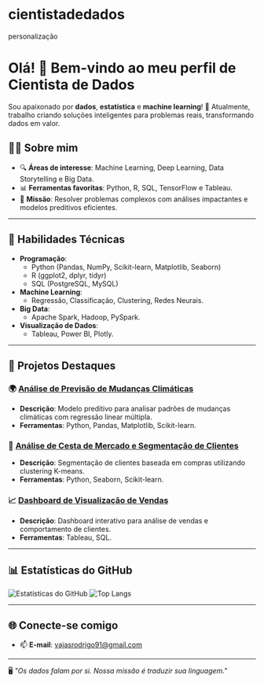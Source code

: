 # cientistadedados
personalização
# Olá! 👋 Bem-vindo ao meu perfil de Cientista de Dados

Sou apaixonado por **dados**, **estatística** e **machine learning**! 🚀 Atualmente, trabalho criando soluções inteligentes para problemas reais, transformando dados em valor.

## 🧑‍💻 Sobre mim
- 🔍 **Áreas de interesse**: Machine Learning, Deep Learning, Data Storytelling e Big Data.
- 📊 **Ferramentas favoritas**: Python, R, SQL, TensorFlow e Tableau.
- 🌟 **Missão**: Resolver problemas complexos com análises impactantes e modelos preditivos eficientes.

---

## 🔧 Habilidades Técnicas

- **Programação**:
  - Python (Pandas, NumPy, Scikit-learn, Matplotlib, Seaborn)
  - R (ggplot2, dplyr, tidyr)
  - SQL (PostgreSQL, MySQL)
- **Machine Learning**:
  - Regressão, Classificação, Clustering, Redes Neurais.
- **Big Data**:
  - Apache Spark, Hadoop, PySpark.
- **Visualização de Dados**:
  - Tableau, Power BI, Plotly.

---

## 📂 Projetos Destaques

### 🌍 [Análise de Previsão de Mudanças Climáticas](https:/rodrigodev8/github.com//projeto-clima)
- **Descrição**: Modelo preditivo para analisar padrões de mudanças climáticas com regressão linear múltipla.
- **Ferramentas**: Python, Pandas, Matplotlib, Scikit-learn.

### 🛒 [Análise de Cesta de Mercado e Segmentação de Clientes](https://github.com/rodrigodev8/projeto-cesta)
- **Descrição**: Segmentação de clientes baseada em compras utilizando clustering K-means.
- **Ferramentas**: Python, Seaborn, Scikit-learn.

### 📈 [Dashboard de Visualização de Vendas](https://github.com/rodrigodev8/dashboard-vendas)
- **Descrição**: Dashboard interativo para análise de vendas e comportamento de clientes.
- **Ferramentas**: Tableau, SQL.

---

## 📊 Estatísticas do GitHub

![Estatísticas do GitHub](https://github-readme-stats.vercel.app/api?rodrigodev8&show_icons=true&theme=dark)
![Top Langs](https://github-readme-stats.vercel.app/api/top-langs/?rodrigodev8&layout=compact&theme=dark)

---

## 🌐 Conecte-se comigo
- 📫 **E-mail**: vajasrodrigo91@gmail.com

---

🖥️ *"Os dados falam por si. Nossa missão é traduzir sua linguagem."*
